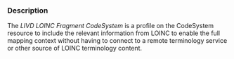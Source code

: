### Description

The *LIVD LOINC Fragment CodeSystem* is a profile on the CodeSystem resource to include the relevant information from LOINC to enable the full mapping context without having to connect to a remote terminology service or other source of LOINC terminology content.